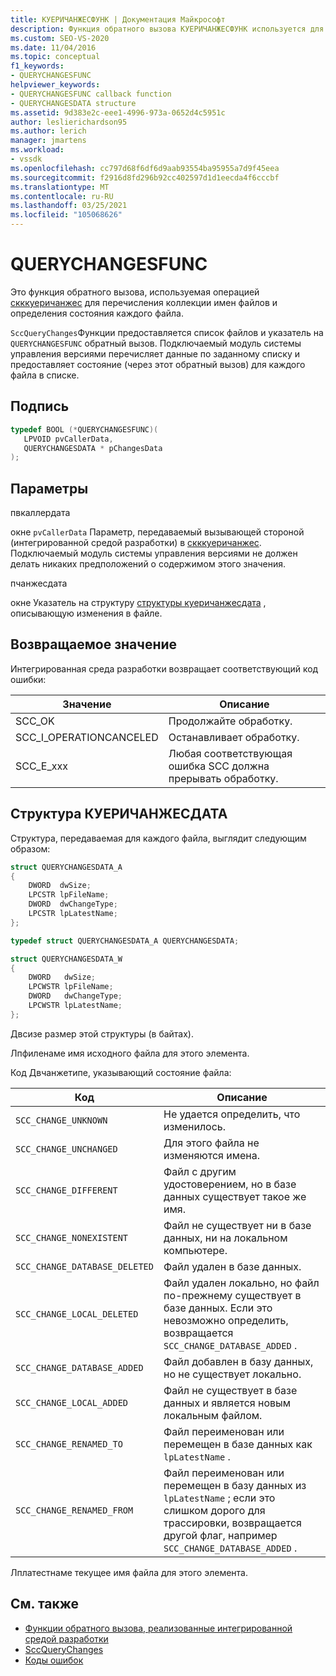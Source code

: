 ```yaml
---
title: КУЕРИЧАНЖЕСФУНК | Документация Майкрософт
description: Функция обратного вызова КУЕРИЧАНЖЕСФУНК используется для перечисления коллекции имен файлов и определения состояния каждого файла.
ms.custom: SEO-VS-2020
ms.date: 11/04/2016
ms.topic: conceptual
f1_keywords:
- QUERYCHANGESFUNC
helpviewer_keywords:
- QUERYCHANGESFUNC callback function
- QUERYCHANGESDATA structure
ms.assetid: 9d383e2c-eee1-4996-973a-0652d4c5951c
author: leslierichardson95
ms.author: lerich
manager: jmartens
ms.workload:
- vssdk
ms.openlocfilehash: cc797d68f6df6d9aab93554ba95955a7d9f45eea
ms.sourcegitcommit: f2916d8fd296b92cc402597d1d1eecda4f6cccbf
ms.translationtype: MT
ms.contentlocale: ru-RU
ms.lasthandoff: 03/25/2021
ms.locfileid: "105068626"
---
```

# <a name="querychangesfunc"></a>QUERYCHANGESFUNC
Это функция обратного вызова, используемая операцией [скккуеричанжес](../extensibility/sccquerychanges-function.md) для перечисления коллекции имен файлов и определения состояния каждого файла.

 `SccQueryChanges`Функции предоставляется список файлов и указатель на `QUERYCHANGESFUNC` обратный вызов. Подключаемый модуль системы управления версиями перечисляет данные по заданному списку и предоставляет состояние (через этот обратный вызов) для каждого файла в списке.

## <a name="signature"></a>Подпись

```cpp
typedef BOOL (*QUERYCHANGESFUNC)(
   LPVOID pvCallerData,
   QUERYCHANGESDATA * pChangesData
);
```

## <a name="parameters"></a>Параметры
 пвкаллердата

окне `pvCallerData` Параметр, передаваемый вызывающей стороной (интегрированной средой разработки) в [скккуеричанжес](../extensibility/sccquerychanges-function.md). Подключаемый модуль системы управления версиями не должен делать никаких предположений о содержимом этого значения.

 пчанжесдата

окне Указатель на структуру [структуры куеричанжесдата](#LinkQUERYCHANGESDATA) , описывающую изменения в файле.

## <a name="return-value"></a>Возвращаемое значение
 Интегрированная среда разработки возвращает соответствующий код ошибки:

|Значение|Описание|
|-----------|-----------------|
|SCC_OK|Продолжайте обработку.|
|SCC_I_OPERATIONCANCELED|Останавливает обработку.|
|SCC_E_xxx|Любая соответствующая ошибка SCC должна прерывать обработку.|

## <a name="querychangesdata-structure"></a><a name="LinkQUERYCHANGESDATA"></a> Структура КУЕРИЧАНЖЕСДАТА
 Структура, передаваемая для каждого файла, выглядит следующим образом:

```cpp
struct QUERYCHANGESDATA_A
{
    DWORD  dwSize;
    LPCSTR lpFileName;
    DWORD  dwChangeType;
    LPCSTR lpLatestName;
};

typedef struct QUERYCHANGESDATA_A QUERYCHANGESDATA;

struct QUERYCHANGESDATA_W
{
    DWORD   dwSize;
    LPCWSTR lpFileName;
    DWORD   dwChangeType;
    LPCWSTR lpLatestName;
};
```

 Двсизе размер этой структуры (в байтах).

 Лпфиленаме имя исходного файла для этого элемента.

 Код Двчанжетипе, указывающий состояние файла:

|Код|Описание|
|----------|-----------------|
|`SCC_CHANGE_UNKNOWN`|Не удается определить, что изменилось.|
|`SCC_CHANGE_UNCHANGED`|Для этого файла не изменяются имена.|
|`SCC_CHANGE_DIFFERENT`|Файл с другим удостоверением, но в базе данных существует такое же имя.|
|`SCC_CHANGE_NONEXISTENT`|Файл не существует ни в базе данных, ни на локальном компьютере.|
|`SCC_CHANGE_DATABASE_DELETED`|Файл удален в базе данных.|
|`SCC_CHANGE_LOCAL_DELETED`|Файл удален локально, но файл по-прежнему существует в базе данных. Если это невозможно определить, возвращается `SCC_CHANGE_DATABASE_ADDED` .|
|`SCC_CHANGE_DATABASE_ADDED`|Файл добавлен в базу данных, но не существует локально.|
|`SCC_CHANGE_LOCAL_ADDED`|Файл не существует в базе данных и является новым локальным файлом.|
|`SCC_CHANGE_RENAMED_TO`|Файл переименован или перемещен в базе данных как `lpLatestName` .|
|`SCC_CHANGE_RENAMED_FROM`|Файл переименован или перемещен в базу данных из `lpLatestName` ; если это слишком дорого для трассировки, возвращается другой флаг, например `SCC_CHANGE_DATABASE_ADDED` .|

 Лплатестнаме текущее имя файла для этого элемента.

## <a name="see-also"></a>См. также
- [Функции обратного вызова, реализованные интегрированной средой разработки](../extensibility/callback-functions-implemented-by-the-ide.md)
- [SccQueryChanges](../extensibility/sccquerychanges-function.md)
- [Коды ошибок](../extensibility/error-codes.md)
